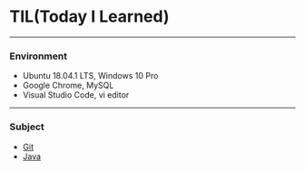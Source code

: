 # TIL(Today I Learned)

---
### Environment
- Ubuntu 18.04.1 LTS, Windows 10 Pro
- Google Chrome, MySQL
- Visual Studio Code, vi editor
---
### Subject
- [Git](https://github.com/yh0921k/TIL/blob/master/git/README.md)
- [Java](https://github.com/yh0921k/TIL/blob/master/java/README.md)